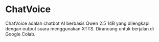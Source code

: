 # ChatVoice
ChatVoice adalah chatbot AI berbasis Qwen 2.5 14B yang dilengkapi dengan output suara menggunakan XTTS. Dirancang untuk berjalan di Google Colab. 
